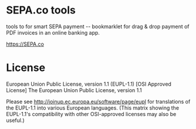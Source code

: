 SEPA.co tools
===========

tools to for smart SEPA payment -- bookmarklet for drag & drop payment of PDF invoices in an online banking app.


https://SEPA.co


License
===========
European Union Public License, version 1.1 (EUPL-1.1)
[OSI Approved License]
The European Union Public License, version 1.1

Please see http://joinup.ec.europa.eu/software/page/eupl for translations of the EUPL-1.1 into various European languages. (This matrix showing the EUPL-1.1's compatibility with other OSI-approved licenses may also be useful.)

